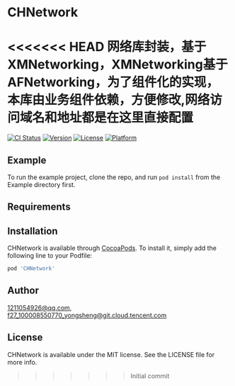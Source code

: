 # CHNetwork
<<<<<<< HEAD
网络库封装，基于XMNetworking，XMNetworking基于AFNetworking，为了组件化的实现，本库由业务组件依赖，方便修改,网络访问域名和地址都是在这里直接配置
=======

[![CI Status](https://img.shields.io/travis/1211054926@qq.com/CHNetwork.svg?style=flat)](https://travis-ci.org/1211054926@qq.com/CHNetwork)
[![Version](https://img.shields.io/cocoapods/v/CHNetwork.svg?style=flat)](https://cocoapods.org/pods/CHNetwork)
[![License](https://img.shields.io/cocoapods/l/CHNetwork.svg?style=flat)](https://cocoapods.org/pods/CHNetwork)
[![Platform](https://img.shields.io/cocoapods/p/CHNetwork.svg?style=flat)](https://cocoapods.org/pods/CHNetwork)

## Example

To run the example project, clone the repo, and run `pod install` from the Example directory first.

## Requirements

## Installation

CHNetwork is available through [CocoaPods](https://cocoapods.org). To install
it, simply add the following line to your Podfile:

```ruby
pod 'CHNetwork'
```

## Author

1211054926@qq.com, f27_100008550770_yongsheng@git.cloud.tencent.com

## License

CHNetwork is available under the MIT license. See the LICENSE file for more info.
>>>>>>> Initial commit
